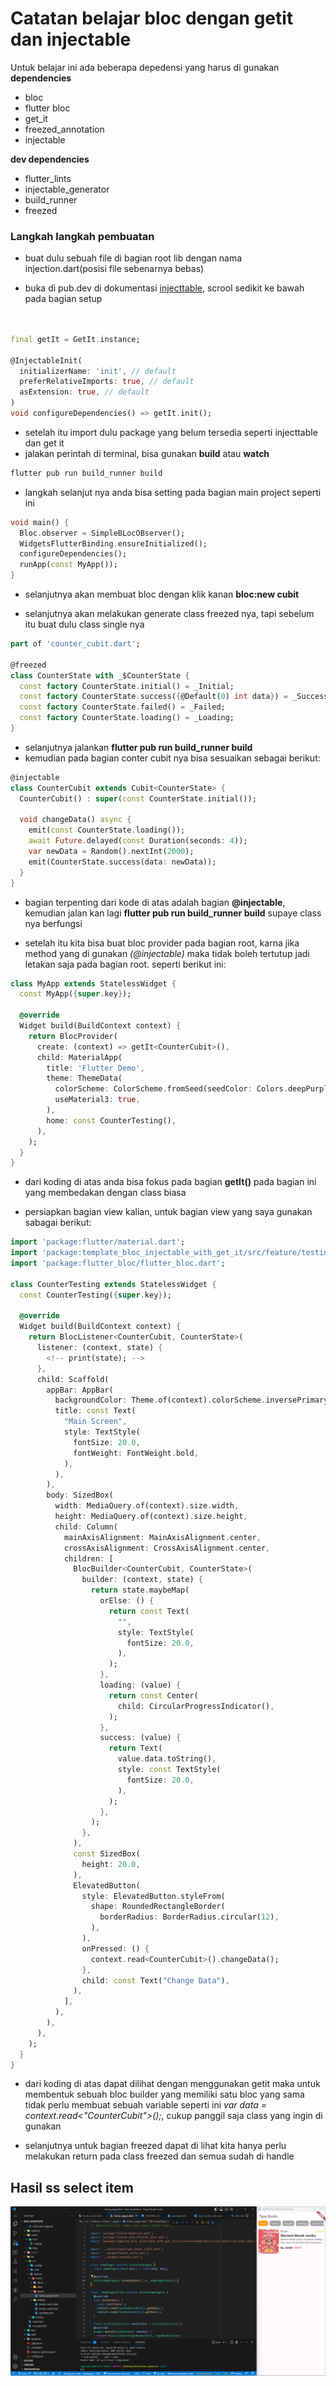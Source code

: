 # Catatan belajar bloc dengan getit dan injectable

Untuk belajar ini ada beberapa depedensi yang harus di gunakan
**dependencies**
- bloc
- flutter bloc 
- get_it 
- freezed_annotation
- injectable

**dev dependencies**
- flutter_lints
- injectable_generator
- build_runner
- freezed

### Langkah langkah pembuatan
- buat dulu sebuah file di bagian root lib dengan nama injection.dart(posisi file sebenarnya bebas)

- buka di pub.dev di dokumentasi [injecttable](https://pub.dev/packages/injectable), scrool sedikit ke bawah pada bagian setup 
```dart

	
final getIt = GetIt.instance;  
  
@InjectableInit(  
  initializerName: 'init', // default  
  preferRelativeImports: true, // default  
  asExtension: true, // default  
)  
void configureDependencies() => getIt.init();

```
- setelah itu import dulu package yang belum tersedia seperti injecttable dan get it
- jalakan perintah di terminal, bisa gunakan **build** atau **watch**
```dart
flutter pub run build_runner build
```
- langkah selanjut nya anda bisa setting pada bagian main project seperti ini
```dart
void main() {
  Bloc.observer = SimpleBLocOBserver();
  WidgetsFlutterBinding.ensureInitialized();
  configureDependencies();
  runApp(const MyApp());
}

``` 
- selanjutnya akan membuat bloc dengan klik kanan **bloc:new cubit** 

- selanjutnya akan melakukan generate class freezed nya, tapi sebelum itu buat dulu class single nya
```dart 
part of 'counter_cubit.dart';

@freezed
class CounterState with _$CounterState {
  const factory CounterState.initial() = _Initial;
  const factory CounterState.success({@Default(0) int data}) = _Success;
  const factory CounterState.failed() = _Failed;
  const factory CounterState.loading() = _Loading;
}
```

- selanjutnya jalankan **flutter pub run build_runner build**
- kemudian pada bagian conter cubit nya bisa sesuaikan sebagai berikut:
``` dart
@injectable
class CounterCubit extends Cubit<CounterState> {
  CounterCubit() : super(const CounterState.initial());

  void changeData() async {
    emit(const CounterState.loading());
    await Future.delayed(const Duration(seconds: 4));
    var newData = Random().nextInt(2000);
    emit(CounterState.success(data: newData));
  }
}

```
- bagian terpenting dari kode di atas adalah bagian **@injectable**, kemudian jalan kan lagi **flutter pub run build_runner build** supaye class nya berfungsi

- setelah itu kita bisa buat bloc provider pada bagian root, karna jika method yang di gunakan *(@injectable)* maka tidak boleh tertutup jadi letakan saja pada bagian root. seperti berikut ini:
```dart
class MyApp extends StatelessWidget {
  const MyApp({super.key});

  @override
  Widget build(BuildContext context) {
    return BlocProvider(
      create: (context) => getIt<CounterCubit>(),
      child: MaterialApp(
        title: 'Flutter Demo',
        theme: ThemeData(
          colorScheme: ColorScheme.fromSeed(seedColor: Colors.deepPurple),
          useMaterial3: true,
        ),
        home: const CounterTesting(),
      ),
    );
  }
}

```
- dari koding di atas anda bisa fokus pada bagian **getIt<CounterCubit>()** pada bagian ini yang membedakan dengan class biasa

- persiapkan bagian view kalian, untuk bagian view yang saya gunakan sabagai berikut:
```dart
import 'package:flutter/material.dart';
import 'package:template_bloc_injectable_with_get_it/src/feature/testing/counter/cubit/counter_cubit.dart';
import 'package:flutter_bloc/flutter_bloc.dart';

class CounterTesting extends StatelessWidget {
  const CounterTesting({super.key});

  @override
  Widget build(BuildContext context) {
    return BlocListener<CounterCubit, CounterState>(
      listener: (context, state) {
        <!-- print(state); -->
      },
      child: Scaffold(
        appBar: AppBar(
          backgroundColor: Theme.of(context).colorScheme.inversePrimary,
          title: const Text(
            "Main Screen",
            style: TextStyle(
              fontSize: 20.0,
              fontWeight: FontWeight.bold,
            ),
          ),
        ),
        body: SizedBox(
          width: MediaQuery.of(context).size.width,
          height: MediaQuery.of(context).size.height,
          child: Column(
            mainAxisAlignment: MainAxisAlignment.center,
            crossAxisAlignment: CrossAxisAlignment.center,
            children: [
              BlocBuilder<CounterCubit, CounterState>(
                builder: (context, state) {
                  return state.maybeMap(
                    orElse: () {
                      return const Text(
                        "",
                        style: TextStyle(
                          fontSize: 20.0,
                        ),
                      );
                    },
                    loading: (value) {
                      return const Center(
                        child: CircularProgressIndicator(),
                      );
                    },
                    success: (value) {
                      return Text(
                        value.data.toString(),
                        style: const TextStyle(
                          fontSize: 20.0,
                        ),
                      );
                    },
                  );
                },
              ),
              const SizedBox(
                height: 20.0,
              ),
              ElevatedButton(
                style: ElevatedButton.styleFrom(
                  shape: RoundedRectangleBorder(
                    borderRadius: BorderRadius.circular(12),
                  ),
                ),
                onPressed: () {
                  context.read<CounterCubit>().changeData();
                },
                child: const Text("Change Data"),
              ),
            ],
          ),
        ),
      ),
    );
  }
}

```
- dari koding di atas dapat dilihat dengan menggunakan getit maka untuk membentuk sebuah bloc builder yang memiliki satu bloc yang sama tidak perlu membuat sebuah variable seperti ini 
*var data = context.read<"CounterCubit">();*, cukup panggil saja class yang ingin di gunakan

- selanjutnya untuk bagian freezed dapat di lihat kita hanya perlu melakukan return pada class freezed dan semua sudah di handle

## Hasil ss select item
![hasil ss](https://raw.githubusercontent.com/magerngulik/books_store/main/assets/img/ss.png)



